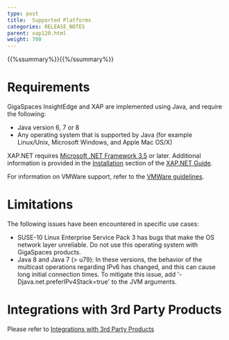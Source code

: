 ```yaml
---
type: post
title:  Supported Platforms
categories: RELEASE_NOTES
parent: xap120.html
weight: 700
---
```


{{%ssummary%}}{{%/ssummary%}}

# Requirements

GigaSpaces InsightEdge and XAP are implemented using Java, and require the following:

- Java version 6, 7 or 8
- Any operating system that is supported by Java (for example Linux/Unix, Microsoft Windows, and Apple Mac OS/X)

XAP.NET requires [Microsoft .NET Framework 3.5](http://msdn.microsoft.com/en-us/vstudio/aa496123) or later. Additional information is provided in the [Installation](/xap/12.0/dev-dotnet/installation.html) section of the [XAP.NET Guide](/xap/12.0/dev-dotnet). 

For information on VMWare support, refer to the [VMWare guidelines](./120vmware-guidelines.html).

# Limitations

The following issues have been encountered in specific use cases:

- SUSE-10 Linux Enterprise Service Pack 3 has bugs that make the OS network layer unreliable. Do not use this operating system with GigaSpaces products.
- Java 8 and Java 7 (> u79): In these versions, the behavior of the multicast operations regarding IPv6 has changed, and this can cause long initial connection times. To mitigate this issue, add '-Djava.net.preferIPv4Stack=true' to the JVM arguments.

# Integrations with 3rd Party Products

Please refer to [Integrations with 3rd Party Products](/release_notes/120third-party.html)

